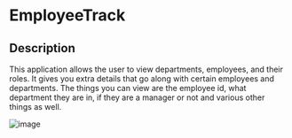 # EmployeeTrack

## Description
This application allows the user to view departments, employees, and their roles. It gives you extra details that go along with certain employees and departments. The things you can view are the employee id, what department they are in, if they are a manager or not and various other things as well.

![image](https://user-images.githubusercontent.com/51279438/130172019-af1336f5-ba5c-48a3-ad4a-e66ab7ae8942.png)
